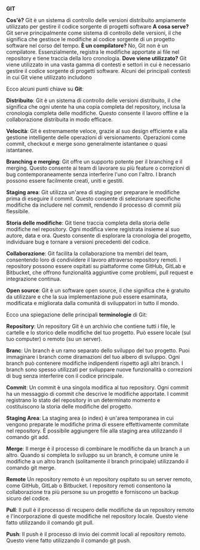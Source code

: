 <!-- @format -->

**GIT**

**Cos'è?** Git è un sistema di controllo delle versioni distribuito ampiamente utilizzato per gestire il codice sorgente di progetti software
**A cosa serve?** Git serve principalmente come sistema di controllo delle versioni, il che significa che gestisce le modifiche al codice sorgente di un progetto software nel corso del tempo.
**È un compilatore?** No, Git non è un compilatore. Essenzialmente, registra le modifiche apportate ai file nel repository e tiene traccia della loro cronologia.
**Dove viene utilizzato?** Git viene utilizzato in una vasta gamma di contesti e settori in cui è necessario gestire il codice sorgente di progetti software. Alcuni dei principali contesti in cui Git viene utilizzato includono

Ecco alcuni punti chiave su **Git**:

**Distribuito**: Git è un sistema di controllo delle versioni distribuito, il che significa che ogni utente ha una copia completa del repository, inclusa la cronologia completa delle modifiche. Questo consente il lavoro offline e la collaborazione distribuita in modo efficace.

**Velocità**: Git è estremamente veloce, grazie al suo design efficiente e alla gestione intelligente delle operazioni di versionamento. Operazioni come commit, checkout e merge sono generalmente istantanee o quasi istantanee.

**Branching e merging**: Git offre un supporto potente per il branching e il merging. Questo consente ai team di lavorare su più feature o correzioni di bug contemporaneamente senza interferire l'uno con l'altro. I branch possono essere facilmente creati, uniti e gestiti.

**Staging area**: Git utilizza un'area di staging per preparare le modifiche prima di eseguire il commit. Questo consente di selezionare specifiche modifiche da includere nel commit, rendendo il processo di commit più flessibile.

**Storia delle modifiche**: Git tiene traccia completa della storia delle modifiche nel repository. Ogni modifica viene registrata insieme al suo autore, data e ora. Questo consente di esplorare la cronologia del progetto, individuare bug e tornare a versioni precedenti del codice.

**Collaborazione**: Git facilita la collaborazione tra membri del team, consentendo loro di condividere il lavoro attraverso repository remoti. I repository possono essere ospitati su piattaforme come GitHub, GitLab e Bitbucket, che offrono funzionalità aggiuntive come problemi, pull request e integrazione continua.

**Open source**: Git è un software open source, il che significa che è gratuito da utilizzare e che la sua implementazione può essere esaminata, modificata e migliorata dalla comunità di sviluppatori in tutto il mondo.

Ecco una spiegazione delle principali **terminologie** di Git:

**Repository**: Un repository Git è un archivio che contiene tutti i file, le cartelle e lo storico delle modifiche del tuo progetto. Può essere locale (sul tuo computer) o remoto (su un server).

**Branc**: Un branch è un ramo separato dello sviluppo del tuo progetto. Puoi immaginare i branch come diramazioni del tuo albero di sviluppo. Ogni branch può contenere modifiche indipendenti rispetto agli altri branch. I branch sono spesso utilizzati per sviluppare nuove funzionalità o correzioni di bug senza interferire con il codice principale.

**Commit**: Un commit è una singola modifica al tuo repository. Ogni commit ha un messaggio di commit che descrive le modifiche apportate. I commit registrano lo stato del repository in un determinato momento e costituiscono la storia delle modifiche del progetto.

**Staging Area**: La staging area (o index) è un'area temporanea in cui vengono preparate le modifiche prima di essere effettivamente commitate nel repository. È possibile aggiungere file alla staging area utilizzando il comando git add.

**Merge**: Il merge è il processo di combinare le modifiche da un branch a un altro. Quando si completa lo sviluppo su un branch, è comune unire le modifiche a un altro branch (solitamente il branch principale) utilizzando il comando git merge.

**Remote** Un repository remoto è un repository ospitato su un server remoto, come GitHub, GitLab o Bitbucket. I repository remoti consentono la collaborazione tra più persone su un progetto e forniscono un backup sicuro del codice.

**Pull**: Il pull è il processo di recupero delle modifiche da un repository remoto e l'incorporazione di queste modifiche nel repository locale. Questo viene fatto utilizzando il comando git pull.

**Push**: Il push è il processo di invio dei commit locali al repository remoto. Questo viene fatto utilizzando il comando git push.
